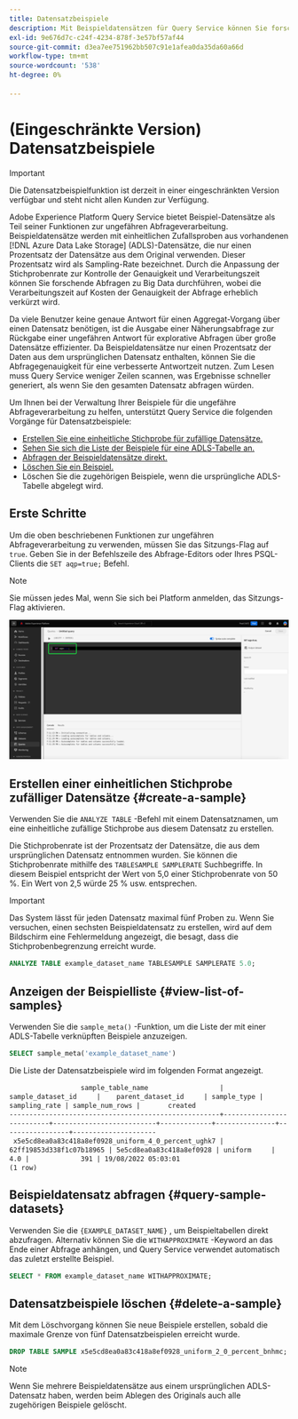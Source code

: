 ```yaml
---
title: Datensatzbeispiele
description: Mit Beispieldatensätzen für Query Service können Sie forschende Abfragen zu Big Data mit deutlich verkürzter Verarbeitungszeit auf Kosten der Genauigkeit von Abfragen durchführen. In diesem Handbuch erfahren Sie, wie Sie Ihre Beispiele für die ungefähre Abfrageverarbeitung verwalten
exl-id: 9e676d7c-c24f-4234-878f-3e57bf57af44
source-git-commit: d3ea7ee751962bb507c91e1afea0da35da60a66d
workflow-type: tm+mt
source-wordcount: '538'
ht-degree: 0%

---
```


# (Eingeschränkte Version) Datensatzbeispiele

>[!IMPORTANT]
>
>Die Datensatzbeispielfunktion ist derzeit in einer eingeschränkten Version verfügbar und steht nicht allen Kunden zur Verfügung.

Adobe Experience Platform Query Service bietet Beispiel-Datensätze als Teil seiner Funktionen zur ungefähren Abfrageverarbeitung. Beispieldatensätze werden mit einheitlichen Zufallsproben aus vorhandenen [!DNL Azure Data Lake Storage] (ADLS)-Datensätze, die nur einen Prozentsatz der Datensätze aus dem Original verwenden. Dieser Prozentsatz wird als Sampling-Rate bezeichnet. Durch die Anpassung der Stichprobenrate zur Kontrolle der Genauigkeit und Verarbeitungszeit können Sie forschende Abfragen zu Big Data durchführen, wobei die Verarbeitungszeit auf Kosten der Genauigkeit der Abfrage erheblich verkürzt wird.

Da viele Benutzer keine genaue Antwort für einen Aggregat-Vorgang über einen Datensatz benötigen, ist die Ausgabe einer Näherungsabfrage zur Rückgabe einer ungefähren Antwort für explorative Abfragen über große Datensätze effizienter. Da Beispieldatensätze nur einen Prozentsatz der Daten aus dem ursprünglichen Datensatz enthalten, können Sie die Abfragegenauigkeit für eine verbesserte Antwortzeit nutzen. Zum Lesen muss Query Service weniger Zeilen scannen, was Ergebnisse schneller generiert, als wenn Sie den gesamten Datensatz abfragen würden.

Um Ihnen bei der Verwaltung Ihrer Beispiele für die ungefähre Abfrageverarbeitung zu helfen, unterstützt Query Service die folgenden Vorgänge für Datensatzbeispiele:

- [Erstellen Sie eine einheitliche Stichprobe für zufällige Datensätze.](#create-a-sample)
- [Sehen Sie sich die Liste der Beispiele für eine ADLS-Tabelle an.](#view-list-of-samples)
- [Abfragen der Beispieldatensätze direkt.](#query-sample-datasets)
- [Löschen Sie ein Beispiel.](#delete-a-sample)
- Löschen Sie die zugehörigen Beispiele, wenn die ursprüngliche ADLS-Tabelle abgelegt wird.

## Erste Schritte

Um die oben beschriebenen Funktionen zur ungefähren Abfrageverarbeitung zu verwenden, müssen Sie das Sitzungs-Flag auf `true`. Geben Sie in der Befehlszeile des Abfrage-Editors oder Ihres PSQL-Clients die `SET aqp=true;` Befehl.

>[!NOTE]
>
>Sie müssen jedes Mal, wenn Sie sich bei Platform anmelden, das Sitzungs-Flag aktivieren.

![Der Abfrage-Editor mit dem Befehl &quot;SET aqp=true;&quot; hervorgehoben.](../images/essential-concepts/set-session-flag.png)

## Erstellen einer einheitlichen Stichprobe zufälliger Datensätze {#create-a-sample}

Verwenden Sie die `ANALYZE TABLE` -Befehl mit einem Datensatznamen, um eine einheitliche zufällige Stichprobe aus diesem Datensatz zu erstellen.

Die Stichprobenrate ist der Prozentsatz der Datensätze, die aus dem ursprünglichen Datensatz entnommen wurden. Sie können die Stichprobenrate mithilfe des `TABLESAMPLE SAMPLERATE` Suchbegriffe. In diesem Beispiel entspricht der Wert von 5,0 einer Stichprobenrate von 50 %. Ein Wert von 2,5 würde 25 % usw. entsprechen.

>[!IMPORTANT]
>
>Das System lässt für jeden Datensatz maximal fünf Proben zu. Wenn Sie versuchen, einen sechsten Beispieldatensatz zu erstellen, wird auf dem Bildschirm eine Fehlermeldung angezeigt, die besagt, dass die Stichprobenbegrenzung erreicht wurde.

```sql
ANALYZE TABLE example_dataset_name TABLESAMPLE SAMPLERATE 5.0;
```

## Anzeigen der Beispielliste {#view-list-of-samples}

Verwenden Sie die `sample_meta()` -Funktion, um die Liste der mit einer ADLS-Tabelle verknüpften Beispiele anzuzeigen.

```sql
SELECT sample_meta('example_dataset_name')
```

Die Liste der Datensatzbeispiele wird im folgenden Format angezeigt.

```shell
                  sample_table_name                  |    sample_dataset_id     |    parent_dataset_id     | sample_type | sampling_rate | sample_num_rows |       created      
-----------------------------------------------------+--------------------------+--------------------------+-------------+---------------+-----------------+---------------------
 x5e5cd8ea0a83c418a8ef0928_uniform_4_0_percent_ughk7 | 62ff19853d338f1c07b18965 | 5e5cd8ea0a83c418a8ef0928 | uniform     |           4.0 |             391 | 19/08/2022 05:03:01
(1 row)
```

## Beispieldatensatz abfragen {#query-sample-datasets}

Verwenden Sie die `{EXAMPLE_DATASET_NAME}` , um Beispieltabellen direkt abzufragen. Alternativ können Sie die `WITHAPPROXIMATE` -Keyword an das Ende einer Abfrage anhängen, und Query Service verwendet automatisch das zuletzt erstellte Beispiel.

```sql
SELECT * FROM example_dataset_name WITHAPPROXIMATE;
```

## Datensatzbeispiele löschen {#delete-a-sample}

Mit dem Löschvorgang können Sie neue Beispiele erstellen, sobald die maximale Grenze von fünf Datensatzbeispielen erreicht wurde.

```sql
DROP TABLE SAMPLE x5e5cd8ea0a83c418a8ef0928_uniform_2_0_percent_bnhmc;
```

>[!NOTE]
>
>Wenn Sie mehrere Beispieldatensätze aus einem ursprünglichen ADLS-Datensatz haben, werden beim Ablegen des Originals auch alle zugehörigen Beispiele gelöscht.
